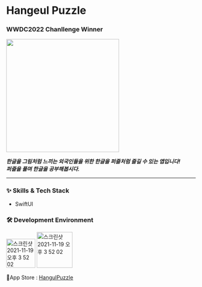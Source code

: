 # Hangeul Puzzle
### WWDC2022 Chanllenge Winner

<img src= "https://user-images.githubusercontent.com/63584245/191337359-07a1baba-55e9-4417-a4de-bdea3e865876.png" width="300">

 _**한글을 그림처럼 느끼는 외국인들을 위한 한글을 퍼즐처럼 즐길 수 있는 앱입니다!**_ <br/>
 _**퍼즐을 풀며 한글을 공부해봅시다.**_

---
### :sparkles: Skills & Tech Stack
* SwiftUI

### 🛠 Development Environment

<img width="77" alt="스크린샷 2021-11-19 오후 3 52 02" src="https://img.shields.io/badge/iOS-15.0+-silver"> <img width="95" alt="스크린샷 2021-11-19 오후 3 52 02" src="https://img.shields.io/badge/Xcode-13.3-blue">

🔗App Store : <a href="https://apps.apple.com/kr/app/hangeul-puzzle/id1634394239?l=en">HangulPuzzle</a>
